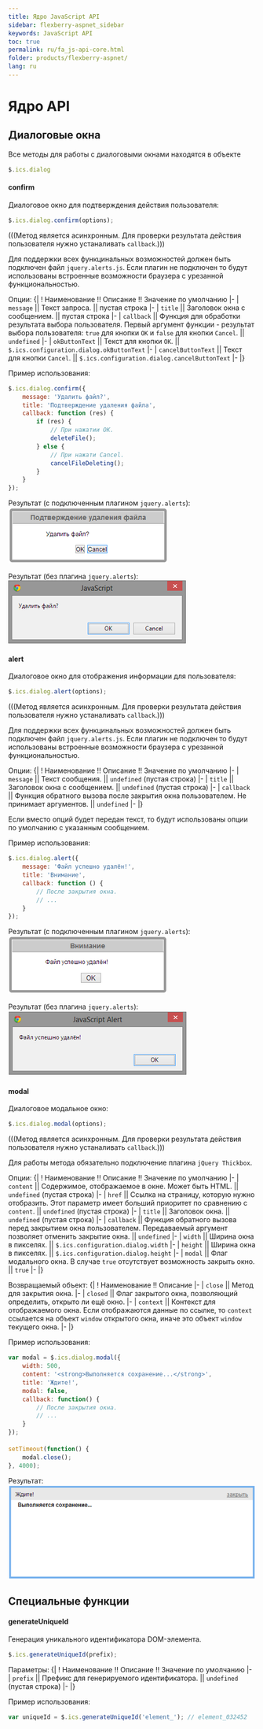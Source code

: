 ```yaml
---
title: Ядро JavaScript API
sidebar: flexberry-aspnet_sidebar
keywords: JavaScript API
toc: true
permalink: ru/fa_js-api-core.html
folder: products/flexberry-aspnet/
lang: ru
---
```


# Ядро API

## Диалоговые окна
Все методы для работы с диалоговыми окнами находятся в объекте
```javascript
$.ics.dialog
```
#### confirm
Диалоговое окно для подтверждения действия пользователя:
```javascript
$.ics.dialog.confirm(options);
```

(((<msg type=Warning>Метод является асинхронным. Для проверки результата действия пользователя нужно устаналивать `callback`.</msg>)))

Для поддержки всех функцинальных возможностей должен быть подключен файл `jquery.alerts.js`. Если плагин не подключен то будут использованы встроенные возможности браузера с урезанной функциональностью.

Опции:
{|
! Наименование !! Описание !! Значение по умолчанию
|-
| `message` || Текст запроса. || пустая строка
|-
| `title` || Заголовок окна с сообщением. || пустая строка
|-
| `callback` || Функция для обработки результата выбора пользователя. Первый аргумент функции - результат выбора
пользователя: `true` для кнопки `OK` и `false` для кнопки `Cancel`. || `undefined`
|-
| `okButtonText` || Текст для кнопки `OK`. || `$.ics.configuration.dialog.okButtonText`
|-
| `cancelButtonText` || Текст для кнопки `Cancel`. || `$.ics.configuration.dialog.cancelButtonText`
|-
|}

Пример использования:
```javascript
$.ics.dialog.confirm({
    message: 'Удалить файл?',
    title: 'Подтверждение удаления файла',
    callback: function (res) {
        if (res) {
            // При нажатии OK.
            deleteFile();
        } else {
            // При нажати Cancel.
            cancelFileDeleting();
        }
    }
});
```

Результат (с подключенным плагином `jquery.alerts`):
![](/images/pages/img/page/JavaScriptAPI/jsapi_dialog_confirm.PNG)

Результат (без плагина `jquery.alerts`):
![](/images/pages/img/page/JavaScriptAPI/jsapi_dialog_confirm_without_plugin.png)

#### alert
Диалоговое окно для отображения информации для пользователя:
```javascript
$.ics.dialog.alert(options);
```

(((<msg type=Warning>Метод является асинхронным. Для проверки результата действия пользователя нужно устаналивать `callback`.</msg>)))

Для поддержки всех функцинальных возможностей должен быть подключен файл `jquery.alerts.js`. Если плагин не подключен то будут использованы встроенные возможности браузера с урезанной функциональностью.

Опции:
{|
! Наименование !! Описание !! Значение по умолчанию
|-
| `message` || Текст сообщения. || `undefined` (пустая строка)
|-
| `title` || Заголовок окна с сообщением. || `undefined` (пустая строка)
|-
| `callback` || Функция обратного вызова после закрытия окна пользователем. Не принимает аргументов. || `undefined`
|-
|}

Если вместо опций будет передан текст, то будут использованы опции по умолчанию с указанным сообщением.

Пример использования:
```javascript
$.ics.dialog.alert({
    message: 'Файл успешно удалён!',
    title: 'Внимание',
    callback: function () {
        // После закрытия окна.
        // ...
    }
});
```

Результат (с подключенным плагином `jquery.alerts`):
![](/images/pages/img/page/JavaScriptAPI/jsapi_dialog_alert.png)

Результат (без плагина `jquery.alerts`):
![](/images/pages/img/page/JavaScriptAPI/jsapi_dialog_alert_without_plugin.png)

#### modal
Диалоговое модальное окно:
```javascript
$.ics.dialog.modal(options);
```

(((<msg type=Warning>Метод является асинхронным. Для проверки результата действия пользователя нужно устаналивать `callback`.</msg>)))

Для работы метода обязательно подключение плагина `jQuery Thickbox`.

Опции:
{|
! Наименование !! Описание !! Значение по умолчанию
|-
| `content` || Содержимое, отображаемое в окне. Может быть HTML. || `undefined` (пустая строка)
|-
| `href` || Ссылка на страницу, которую нужно отобразить. Этот параметр имеет больший приоритет по сравнению с `content`. || `undefined` (пустая строка)
|-
| `title` || Заголовок окна. || `undefined` (пустая строка)
|-
| `callback` || Функция обратного вызова перед закрытием окна пользователем. Передаваемый аргумент позволяет отменить закрытие окна. || `undefined`
|-
| `width` || Ширина окна в пикселях. || `$.ics.configuration.dialog.width`
|-
| `height` || Ширина окна в пикселях. || `$.ics.configuration.dialog.height`
|-
| `modal` || Флаг модального окна. В случае `true` отсутствует возможность закрыть окно. || `true`
|-
|}

Возвращаемый объект:
{|
! Наименование !! Описание
|-
| `close` || Метод для закрытия окна.
|-
| `closed` || Флаг закрытого окна, позволяющий определить, открыто ли ещё окно.
|-
| `context` || Контекст для отображаемого окна. Если отображаются данные по ссылке, то `context` ссылается на объект `window` открытого окна, иначе это объект `window` текущего окна.
|-
|}

Пример использования:
```javascript
var modal = $.ics.dialog.modal({
    width: 500,
    content: '<strong>Выполняется сохранение...</strong>',
    title: 'Ждите!',
    modal: false,
    callback: function() {
        // После закрытия окна.
        // ...
    }
});

setTimeout(function() {
    modal.close();
}, 4000);
```

Результат:
![](/images/pages/img/page/JavaScriptAPI/jsapi_dialog_modal.png)


## Специальные функции
#### generateUniqueId
Генерация уникального идентификатора DOM-элемента.
```javascript
$.ics.generateUniqueId(prefix);
```

Параметры:
{|
! Наименование !! Описание !! Значение по умолчанию
|-
| `prefix` || Префикс для генерируемого идентификатора. || `undefined` (пустая строка)
|-
|}

Пример использования:
```javascript
var uniqueId = $.ics.generateUniqueId('element_'); // element_032452
```

